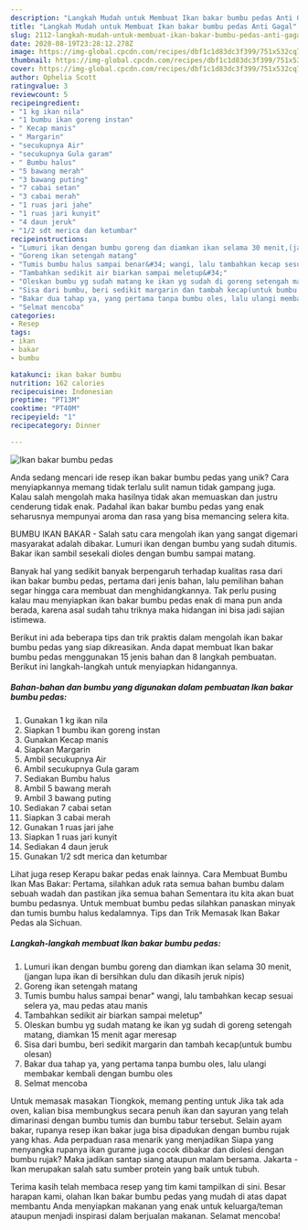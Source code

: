```yaml
---
description: "Langkah Mudah untuk Membuat Ikan bakar bumbu pedas Anti Gagal"
title: "Langkah Mudah untuk Membuat Ikan bakar bumbu pedas Anti Gagal"
slug: 2112-langkah-mudah-untuk-membuat-ikan-bakar-bumbu-pedas-anti-gagal
date: 2020-08-19T23:28:12.278Z
image: https://img-global.cpcdn.com/recipes/dbf1c1d83dc3f399/751x532cq70/ikan-bakar-bumbu-pedas-foto-resep-utama.jpg
thumbnail: https://img-global.cpcdn.com/recipes/dbf1c1d83dc3f399/751x532cq70/ikan-bakar-bumbu-pedas-foto-resep-utama.jpg
cover: https://img-global.cpcdn.com/recipes/dbf1c1d83dc3f399/751x532cq70/ikan-bakar-bumbu-pedas-foto-resep-utama.jpg
author: Ophelia Scott
ratingvalue: 3
reviewcount: 5
recipeingredient:
- "1 kg ikan nila"
- "1 bumbu ikan goreng instan"
- " Kecap manis"
- " Margarin"
- "secukupnya Air"
- "secukupnya Gula garam"
- " Bumbu halus"
- "5 bawang merah"
- "3 bawang puting"
- "7 cabai setan"
- "3 cabai merah"
- "1 ruas jari jahe"
- "1 ruas jari kunyit"
- "4 daun jeruk"
- "1/2 sdt merica dan ketumbar"
recipeinstructions:
- "Lumuri ikan dengan bumbu goreng dan diamkan ikan selama 30 menit,(jangan lupa ikan di bersihkan dulu dan dikasih jeruk nipis)"
- "Goreng ikan setengah matang"
- "Tumis bumbu halus sampai benar&#34; wangi, lalu tambahkan kecap sesuai selera ya, mau pedas atau manis"
- "Tambahkan sedikit air biarkan sampai meletup&#34;"
- "Oleskan bumbu yg sudah matang ke ikan yg sudah di goreng setengah matang, diamkan 15 menit agar meresap"
- "Sisa dari bumbu, beri sedikit margarin dan tambah kecap(untuk bumbu olesan)"
- "Bakar dua tahap ya, yang pertama tanpa bumbu oles, lalu ulangi membakar kembali dengan bumbu oles"
- "Selmat mencoba"
categories:
- Resep
tags:
- ikan
- bakar
- bumbu

katakunci: ikan bakar bumbu 
nutrition: 162 calories
recipecuisine: Indonesian
preptime: "PT13M"
cooktime: "PT40M"
recipeyield: "1"
recipecategory: Dinner

---
```



![Ikan bakar bumbu pedas](https://img-global.cpcdn.com/recipes/dbf1c1d83dc3f399/751x532cq70/ikan-bakar-bumbu-pedas-foto-resep-utama.jpg)

Anda sedang mencari ide resep ikan bakar bumbu pedas yang unik? Cara menyiapkannya memang tidak terlalu sulit namun tidak gampang juga. Kalau salah mengolah maka hasilnya tidak akan memuaskan dan justru cenderung tidak enak. Padahal ikan bakar bumbu pedas yang enak seharusnya mempunyai aroma dan rasa yang bisa memancing selera kita.

BUMBU IKAN BAKAR - Salah satu cara mengolah ikan yang sangat digemari masyarakat adalah dibakar. Lumuri ikan dengan bumbu yang sudah ditumis. Bakar ikan sambil sesekali dioles dengan bumbu sampai matang.

Banyak hal yang sedikit banyak berpengaruh terhadap kualitas rasa dari ikan bakar bumbu pedas, pertama dari jenis bahan, lalu pemilihan bahan segar hingga cara membuat dan menghidangkannya. Tak perlu pusing kalau mau menyiapkan ikan bakar bumbu pedas enak di mana pun anda berada, karena asal sudah tahu triknya maka hidangan ini bisa jadi sajian istimewa.


Berikut ini ada beberapa tips dan trik praktis dalam mengolah ikan bakar bumbu pedas yang siap dikreasikan. Anda dapat membuat Ikan bakar bumbu pedas menggunakan 15 jenis bahan dan 8 langkah pembuatan. Berikut ini langkah-langkah untuk menyiapkan hidangannya.

<!--inarticleads1-->

##### Bahan-bahan dan bumbu yang digunakan dalam pembuatan Ikan bakar bumbu pedas:

1. Gunakan 1 kg ikan nila
1. Siapkan 1 bumbu ikan goreng instan
1. Gunakan  Kecap manis
1. Siapkan  Margarin
1. Ambil secukupnya Air
1. Ambil secukupnya Gula garam
1. Sediakan  Bumbu halus
1. Ambil 5 bawang merah
1. Ambil 3 bawang puting
1. Sediakan 7 cabai setan
1. Siapkan 3 cabai merah
1. Gunakan 1 ruas jari jahe
1. Siapkan 1 ruas jari kunyit
1. Sediakan 4 daun jeruk
1. Gunakan 1/2 sdt merica dan ketumbar


Lihat juga resep Kerapu bakar pedas enak lainnya. Cara Membuat Bumbu Ikan Mas Bakar: Pertama, silahkan aduk rata semua bahan bumbu dalam sebuah wadah dan pastikan jika semua bahan Sementara itu kita akan buat bumbu pedasnya. Untuk membuat bumbu pedas silahkan panaskan minyak dan tumis bumbu halus kedalamnya. Tips dan Trik Memasak Ikan Bakar Pedas ala Sichuan. 

<!--inarticleads2-->

##### Langkah-langkah membuat Ikan bakar bumbu pedas:

1. Lumuri ikan dengan bumbu goreng dan diamkan ikan selama 30 menit,(jangan lupa ikan di bersihkan dulu dan dikasih jeruk nipis)
1. Goreng ikan setengah matang
1. Tumis bumbu halus sampai benar&#34; wangi, lalu tambahkan kecap sesuai selera ya, mau pedas atau manis
1. Tambahkan sedikit air biarkan sampai meletup&#34;
1. Oleskan bumbu yg sudah matang ke ikan yg sudah di goreng setengah matang, diamkan 15 menit agar meresap
1. Sisa dari bumbu, beri sedikit margarin dan tambah kecap(untuk bumbu olesan)
1. Bakar dua tahap ya, yang pertama tanpa bumbu oles, lalu ulangi membakar kembali dengan bumbu oles
1. Selmat mencoba


Untuk memasak masakan Tiongkok, memang penting untuk Jika tak ada oven, kalian bisa membungkus secara penuh ikan dan sayuran yang telah dimarinasi dengan bumbu tumis dan bumbu tabur tersebut. Selain ayam bakar, rupanya resep ikan bakar juga bisa dipadukan dengan bumbu rujak yang khas. Ada perpaduan rasa menarik yang menjadikan Siapa yang menyangka rupanya ikan gurame juga cocok dibakar dan diolesi dengan bumbu rujak? Maka jadikan santap siang ataupun malam bersama. Jakarta - Ikan merupakan salah satu sumber protein yang baik untuk tubuh. 

Terima kasih telah membaca resep yang tim kami tampilkan di sini. Besar harapan kami, olahan Ikan bakar bumbu pedas yang mudah di atas dapat membantu Anda menyiapkan makanan yang enak untuk keluarga/teman ataupun menjadi inspirasi dalam berjualan makanan. Selamat mencoba!
